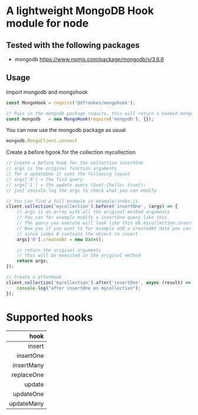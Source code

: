 # A lightweight MongoDB Hook module for node
## Tested with the following packages
- mongodb https://www.npmjs.com/package/mongodb/v/3.6.6 

## Usage

Import mongodb and mongohook
```js
const MongoHook = require('@dfrankes/mongohook');

// Pass in the mongodb package require, this will return a hooked mongodb package
const mongodb   = new MongoHook(require('mongodb'), {});

```
You can now use the mongodb package as usual 
```js
mongodb.MongoClient.connect
```

Create a before hgook for the collection mycollection
```js
// Create a before hook for the collection insertOne
// args is the original function arguments
// for a updateOne it uses the following layout
// args['0'] = the find query
// args['1'] = the update query ($set:{hello: true});
// just console.log the args to check what you can modify

// You can find a full example in example/index.js
client.collection('mycollection').before('insertOne', (args) => {
    // args is an array with all the original method arguments
    // You can for example modify a insertOne query like this
    // The query you execute will look like this db.mycollection.insertOne({hello: 'world})
    // Now you if you want to for example add a createdAt date you can do it like this 
    // since index 0 contains the object to insert 
    args['0'].createdAt = new Date();

    // return the original arguments
    // this will be executed in the original method
    return args;
});

// Create a afterHook
client.collection('mycollection').after('insertOne', async (result) => {
    console.log("after insertOne on mycollection");
});

```

# Supported hooks
| hook        |
| -----------:|
| insert      |
| insertOne   |
| insertMany  |
| replaceOne  |
| update      |
| updateOne   |
| updateMany  |